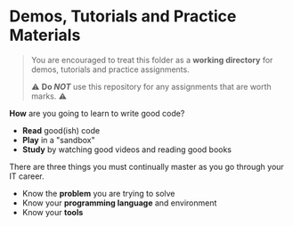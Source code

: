 # Demos, Tutorials and Practice Materials

> You are encouraged to treat this folder as a **working directory** for demos, tutorials and practice assignments.
>
> :warning: **Do *NOT*** use this repository for any assignments that are worth marks. :warning:

**How** are you going to learn to write good code?

- **Read** good(ish) code
- **Play** in a "sandbox"
- **Study** by watching good videos and reading good books

There are three things you must continually master as you go through your IT career.

- Know the **problem** you are trying to solve
- Know your **programming language** and environment
- Know your **tools**
